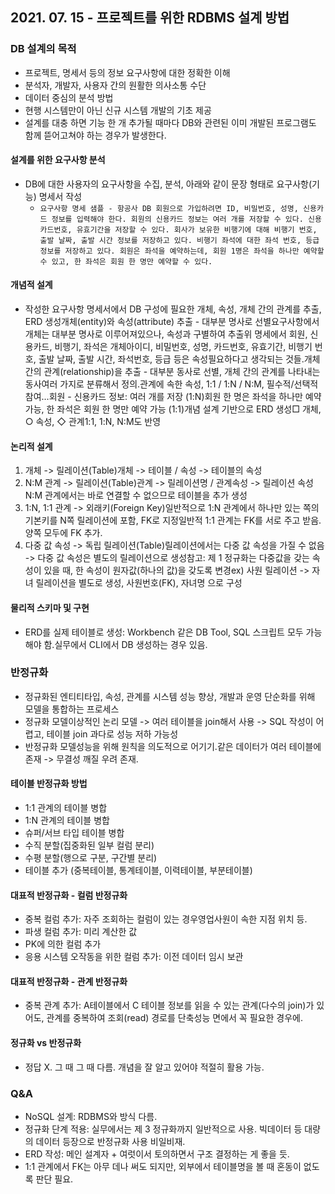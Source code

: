 ## 2021. 07. 15 - 프로젝트를 위한 RDBMS 설계 방법

### DB 설계의 목적

- 프로젝트, 명세서 등의 정보 요구사항에 대한 정확한 이해
- 분석자, 개발자, 사용자 간의 원활한 의사소통 수단
- 데이터 중심의 분석 방법
- 현행 시스템만이 아닌 신규 시스템 개발의 기초 제공
- 설계를 대충 하면 기능 한 개 추가될 때마다 DB와 관련된 이미 개발된 프로그램도 함께 뜯어고쳐야 하는 경우가 발생한다.

#### 설계를 위한 요구사항 분석

- DB에 대한 사용자의 요구사항을 수집, 분석, 아래와 같이 문장 형태로 요구사항(기능) 명세서 작성
  - `요구사항 명세 샘플 - 항공사 DB 회원으로 가입하려면 ID, 비밀번호, 성명, 신용카드 정보를 입력해야 한다. 회원의 신용카드 정보는 여러 개를 저장할 수 있다. 신용카드번호, 유효기간을 저장할 수 있다. 회사가 보유한 비행기에 대해 비행기 번호, 출발 날짜, 출발 시간 정보를 저장하고 있다. 비행기 좌석에 대한 좌석 번호, 등급 정보를 저장하고 있다. 회원은 좌석을 예약하는데, 회원 1명은 좌석을 하나만 예약할 수 있고, 한 좌석은 회원 한 명만 예약할 수 있다.`

#### 개념적 설계

- 작성한 요구사항 명세서에서 DB 구성에 필요한 개체, 속성, 개체 간의 관계를 추출, ERD 생성개체(entity)와 속성(attribute) 추출 - 대부분 명사로 선별요구사항에서 개체는 대부분 명사로 이루어져있으나, 속성과 구별하여 추출위 명세에서 회원, 신용카드, 비행기, 좌석은 개체아이디, 비밀번호, 성명, 카드번호, 유효기간, 비행기 번호, 출발 날짜, 출발 시간, 좌석번호, 등급 등은 속성필요하다고 생각되는 것들.개체 간의 관계(relationship)을 추출 - 대부분 동사로 선별, 개체 간의 관계를 나타내는 동사여러 가지로 분류해서 정의.관계에 속한 속성, 1:1 / 1:N / N:M, 필수적/선택적 참여...회원 - 신용카드 정보: 여러 개를 저장 (1:N)회원 한 명은 좌석을 하나만 예약 가능, 한 좌석은 회원 한 명만 예약 가능 (1:1)개념 설계 기반으로 ERD 생성□ 개체, ○ 속성, ◇ 관계1:1, 1:N, N:M도 반영

#### 논리적 설계

1. 개체 -> 릴레이션(Table)개체 -> 테이블 / 속성 -> 테이블의 속성
2. N:M 관계 -> 릴레이션(Table)관계 -> 릴레이션명 / 관계속성 -> 릴레이션 속성N:M 관계에서는 바로 연결할 수 없으므로 테이블을 추가 생성
3. 1:N, 1:1 관계 -> 외래키(Foreign Key)일반적으로 1:N 관계에서 하나만 있는 쪽의 기본키를 N쪽 릴레이션에 포함, FK로 지정일반적 1:1 관계는 FK를 서로 주고 받음. 양쪽 모두에 FK 추가.
4. 다중 값 속성 -> 독립 릴레이션(Table)릴레이션에서는 다중 값 속성을 가질 수 없음 -> 다중 값 속성은 별도의 릴레이션으로 생성참고: 제 1 정규화는 다중값을 갖는 속성이 있을 때, 한 속성이 원자값(하나의 값)을 갖도록 변경ex) 사원 릴레이션 -> 자녀 릴레이션을 별도로 생성, 사원번호(FK), 자녀명 으로 구성

#### 물리적 스키마 및 구현

- ERD를 실제 테이블로 생성: Workbench 같은 DB Tool, SQL 스크립트 모두 가능해야 함.실무에서 CLI에서 DB 생성하는 경우 있음.

### 반정규화

- 정규화된 엔티티타입, 속성, 관계를 시스템 성능 향상, 개발과 운영 단순화를 위해 모델을 통합하는 프로세스
- 정규화 모델이상적인 논리 모델 -> 여러 테이블을 join해서 사용 -> SQL 작성이 어렵고, 테이블 join 과다로 성능 저하 가능성
- 반정규화 모델성능을 위해 원칙을 의도적으로 어기기.같은 데이터가 여러 테이블에 존재 -> 무결성 깨질 우려 존재.

#### 테이블 반정규화 방법

- 1:1 관계의 테이블 병합
- 1:N 관계의 테이블 병합
- 슈퍼/서브 타입 테이블 병합
- 수직 분할(집중화된 일부 컬럼 분리)
- 수평 분할(행으로 구분, 구간별 분리)
- 테이블 추가 (중복테이블, 통계테이블, 이력테이블, 부분테이블)

#### 대표적 반정규화 - 컬럼 반정규화

- 중복 컬럼 추가: 자주 조회하는 컬럼이 있는 경우영업사원이 속한 지점 위치 등.
- 파생 컬럼 추가: 미리 계산한 값
- PK에 의한 컬럼 추가
- 응용 시스템 오작동을 위한 컬럼 추가: 이전 데이터 임시 보관

#### 대표적 반정규화 - 관계 반정규화

- 중복 관계 추가: A테이블에서 C 테이블 정보를 읽을 수 있는 관계(다수의 join)가 있어도, 관계를 중복하여 조회(read) 경로를 단축성능 면에서 꼭 필요한 경우에.

#### 정규화 vs 반정규화

- 정답 X. 그 때 그 때 다름. 개념을 잘 알고 있어야 적절히 활용 가능.

### Q&A

- NoSQL 설계: RDBMS와 방식 다름.
- 정규화 단계 적용: 실무에서는 제 3 정규화까지 일반적으로 사용. 빅데이터 등 대량의 데이터 등장으로 반정규화 사용 비일비재.
- ERD 작성: 메인 설계자 + 여럿이서 토의하면서 구조 결정하는 게 좋을 듯.
- 1:1 관계에서 FK는 아무 데나 써도 되지만, 외부에서 테이블명을 볼 때 혼동이 없도록 판단 필요.